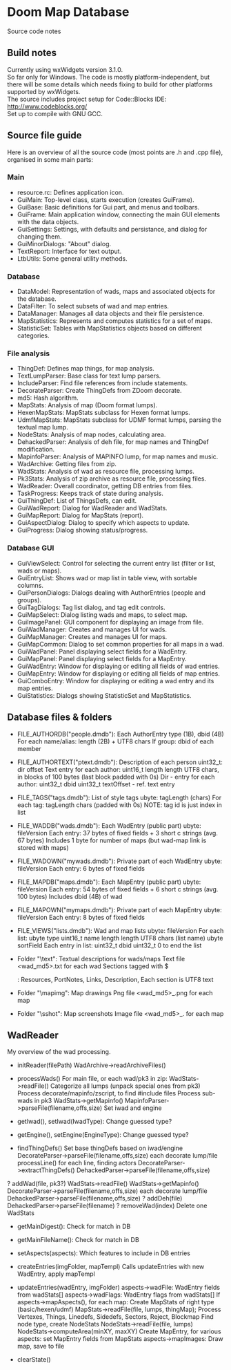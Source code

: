 # Doom Map Database
Source code notes

## Build notes
Currently using wxWidgets version 3.1.0.  
So far only for Windows. The code is mostly platform-independent, but there will be some details which needs fixing to build for other platforms supported by wxWidgets.  
The source includes project setup for Code::Blocks IDE: http://www.codeblocks.org/  
Set up to compile with GNU GCC.  

## Source file guide
Here is an overview of all the source code (most points are .h and .cpp file), organised in some main parts:

### Main
* resource.rc: Defines application icon.
* GuiMain: Top-level class, starts execution (creates GuiFrame).
* GuiBase: Basic definitions for Gui part, and menus and toolbars.
* GuiFrame: Main application window, connecting the main GUI elements with the data objects.
* GuiSettings: Settings, with defaults and persistance, and dialog for changing them.
* GuiMinorDialogs: "About" dialog.
* TextReport: Interface for text output.
* LtbUtils: Some general utility methods.

### Database
* DataModel: Representation of wads, maps and associated objects for the database.
* DataFilter: To select subsets of wad and map entries.
* DataManager: Manages all data objects and their file persistence.
* MapStatistics: Represents and computes statistics for a set of maps.
* StatisticSet: Tables with MapStatistics objects based on different categories.

### File analysis
* ThingDef: Defines map things, for map analysis.
* TextLumpParser: Base class for text lump parsers.
* IncludeParser: Find file references from include statements.
* DecorateParser: Create ThingDefs from ZDoom decorate.
* md5: Hash algorithm.
* MapStats: Analysis of map (Doom format lumps).
* HexenMapStats: MapStats subclass for Hexen format lumps.
* UdmfMapStats: MapStats subclass for UDMF format lumps, parsing the textual map lump.
* NodeStats: Analysis of map nodes, calculating area.
* DehackedParser: Analysis of deh file, for map names and ThingDef modification.
* MapinfoParser: Analysis of MAPINFO lump, for map names and music.
* WadArchive: Getting files from zip.
* WadStats: Analysis of wad as resource file, processing lumps.
* Pk3Stats: Analysis of zip archive as resource file, processing files.
* WadReader: Overall coordinator, getting DB entries from files.
* TaskProgress: Keeps track of state during analysis.
* GuiThingDef: List of ThingsDefs, can edit.
* GuiWadReport: Dialog for WadReader and WadStats.
* GuiMapReport: Dialog for MapStats (report).
* GuiAspectDialog: Dialog to specify which aspects to update.
* GuiProgress: Dialog showing status/progress.

### Database GUI
* GuiViewSelect: Control for selecting the current entry list (filter or list, wads or maps).
* GuiEntryList: Shows wad or map list in table view, with sortable columns.
* GuiPersonDialogs: Dialogs dealing with AuthorEntries (people and groups).
* GuiTagDialogs: Tag list dialog, and tag edit controls.
* GuiMapSelect: Dialog listing wads and maps, to select map.
* GuiImagePanel: GUI component for displaying an image from file.
* GuiWadManager: Creates and manages UI for wads.
* GuiMapManager: Creates and manages UI for maps.
* GuiMapCommon: Dialog to set common properties for all maps in a wad.
* GuiWadPanel: Panel displaying select fields for a WadEntry.
* GuiMapPanel: Panel displaying select fields for a MapEntry.
* GuiWadEntry: Window for displaying or editing all fields of wad entries.
* GuiMapEntry: Window for displaying or editing all fields of map entries.
* GuiComboEntry: Window for displaying or editing a wad entry and its map entries.
* GuiStatistics: Dialogs showing StatisticSet and MapStatistics.

## Database files & folders
- FILE_AUTHORDB("people.dmdb"): Each AuthorEntry
    type (1B), dbid (4B)
    For each name/alias: length (2B) + UTF8 chars
    If group: dbid of each member

- FILE_AUTHORTEXT("ptext.dmdb"): Description of each person
    uint32_t: dir offset
    Text entry for each author:
        uint16_t length
        length UTF8 chars, in blocks of 100 bytes (last block padded with 0s)
    Dir - entry for each author:
        uint32_t dbid
        uint32_t textOffset - ref. text entry

- FILE_TAGS("tags.dmdb"): List of style tags
	ubyte: tagLength (chars)
	For each tag: tagLength chars (padded with 0s)
	NOTE: tag id is just index in list

- FILE_WADDB("wads.dmdb"): Each WadEntry (public part)
	ubyte: fileVersion
	Each entry: 37 bytes of fixed fields + 3 short c strings (avg. 67 bytes)
		Includes 1 byte for number of maps (but wad-map link is stored with maps)

- FILE_WADOWN("mywads.dmdb"): Private part of each WadEntry
	ubyte: fileVersion
	Each entry: 6 bytes of fixed fields

- FILE_MAPDB("maps.dmdb"): Each MapEntry (public part)
	ubyte: fileVersion
	Each entry: 54 bytes of fixed fields + 6 short c strings (avg. 100 bytes)
		Includes dbid (4B) of wad

- FILE_MAPOWN("mymaps.dmdb"): Private part of each MapEntry
	ubyte: fileVersion
	Each entry: 8 bytes of fixed fields

- FILE_VIEWS("lists.dmdb"): Wad and map lists
	ubyte: fileVersion
	For each list:
		ubyte type
		uint16_t name length
		length UTF8 chars (list name)
		ubyte sortField
		Each entry in list: uint32_t dbid
		uint32_t 0 to end the list

- Folder "\text": Textual descriptions for wads/maps
	Text file <wad_md5>.txt for each wad
	Sections tagged with $<section>: Resources, PortNotes, Links, Description, <Each map>
	Each section is UTF8 text

- Folder "\mapimg": Map drawings
	Png file <wad_md5>_<map>.png for each map

- Folder "\sshot": Map screenshots
	Image file <wad_md5>_<map>.<ext> for each map
	
## WadReader
My overview of the wad processing.

- initReader(filePath)
	WadArchive->readArchiveFiles()
- processWads()
	For main file, or each wad/pk3 in zip:
		WadStats->readFile()
			Categorize all lumps (unpack special ones from pk3)
			Process decorate/mapinfo/zscript, to find #include files
			Process sub-wads in pk3
		WadStats->getMapinfo()
			MapinfoParser->parseFile(filename,offs,size)
	Set iwad and engine

- getIwad(), setIwad(IwadType): Change guessed type?
- getEngine(), setEngine(EngineType): Change guessed type?

- findThingDefs()
	Set base thingDefs based on iwad/engine
	DecorateParser->parseFile(filename,offs,size) each decorate lump/file
		processLine() for each line, finding actors
	DecorateParser->extractThingDefs()
	DehackedParser->parseFile(filename,offs,size)

? addWad(file, pk3?)
	WadStats->readFile()
	WadStats->getMapinfo()
	DecorateParser->parseFile(filename,offs,size) each decorate lump/file
	DehackedParser->parseFile(filename,offs,size)
? addDeh(file)
	DehackedParser->parseFile(filename)
? removeWad(index)
	Delete one WadStats

- getMainDigest(): Check for match in DB
- getMainFileName(): Check for match in DB

- setAspects(aspects): Which features to include in DB entries
- createEntries(imgFolder, mapTempl)
	Calls updateEntries with new WadEntry, apply mapTempl
- updateEntries(wadEntry, imgFolder)
	aspects->wadFile: WadEntry fields from wadStats[]
	aspects->wadFlags: WadEntry flags from wadStats[]
	If aspects->mapAspects(), for each map:
		Create MapStats of right type (basic/hexen/udmf)
		MapStats->readFile(file, lumps, thingMap);
			Process Vertexes, Things, Linedefs, Sidedefs, Sectors, Reject, Blockmap
			Find node type, create NodeStats
			NodeStats->readFile(file, lumps)
			NodeStats->computeArea(minXY, maxXY)
		Create MapEntry, for various aspects: set MapEntry fields from MapStats
		aspects->mapImages: Draw map, save to file

- clearState()